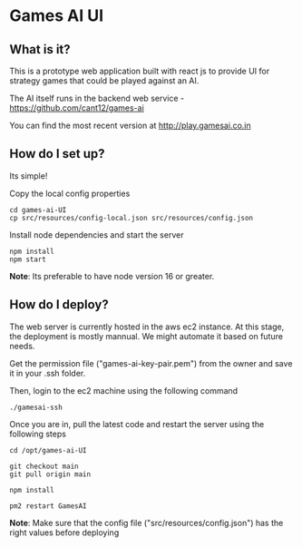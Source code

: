 # Games AI UI

## What is it?
This is a prototype web application built with react js to provide UI for strategy games that could be played against an AI.

The AI itself runs in the backend web service - https://github.com/cant12/games-ai

You can find the most recent version at http://play.gamesai.co.in

## How do I set up?
Its simple! 

Copy the local config properties
```
cd games-ai-UI
cp src/resources/config-local.json src/resources/config.json
```

Install node dependencies and start the server
```
npm install
npm start
```

**Note**: Its preferable to have node version 16 or greater.

## How do I deploy?
The web server is currently hosted in the aws ec2 instance. At this stage, the deployment is mostly mannual. We might automate it based on future needs.

Get the permission file ("games-ai-key-pair.pem") from the owner and save it in your .ssh folder. 

Then, login to the ec2 machine using the following command
```
./gamesai-ssh
```

Once you are in, pull the latest code and restart the server using the following steps

```
cd /opt/games-ai-UI

git checkout main
git pull origin main

npm install

pm2 restart GamesAI
```

**Note**: Make sure that the config file ("src/resources/config.json") has the right values before deploying
